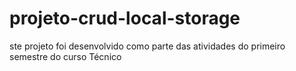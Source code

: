 # projeto-crud-local-storage
ste projeto foi desenvolvido como parte das atividades do primeiro semestre do curso Técnico
